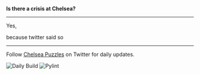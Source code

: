 
__Is there a crisis at Chelsea?__

---


Yes,

<!-- crisis_item starts -->
because twitter said so
<!-- crisis_item ends -->


--- 

Follow [Chelsea Puzzles](https://twitter.com/ChelseaPuzzles) on Twitter for daily updates.

![Daily Build](https://github.com/TheChelsOrg/isthereacrisis.thechels.uk/workflows/Daily%20Build/badge.svg) ![Pylint](https://github.com/TheChelsOrg/isthereacrisis.thechels.uk/workflows/Pylint/badge.svg)

